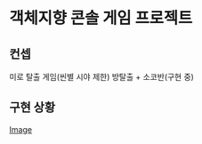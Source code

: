 # 객체지향 콘솔 게임 프로젝트
## 컨셉
미로 탈출 게임(씬별 시야 제한)
방탈출 + 소코반(구현 중)
## 구현 상황
[Image](!https://personal.riosong.kro.kr/blog/content/images/size/w1000/2025/04/image-67.png)
